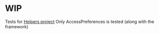 WIP
===

Tests for [Helpers project][1] Only AccessPreferences is tested (along with the framework)

[1]: https://github.com/Utumno/AndroidHelpers
